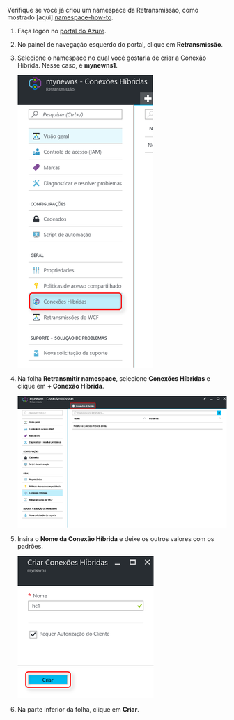 Verifique se você já criou um namespace da Retransmissão, como mostrado [aqui].[namespace-how-to].

1. Faça logon no [portal do Azure](https://portal.azure.com).
2. No painel de navegação esquerdo do portal, clique em **Retransmissão**.
3. Selecione o namespace no qual você gostaria de criar a Conexão Híbrida. Nesse caso, é **mynewns1**.
   
    ![Criar um hc](./media/relay-create-hybrid-connection-portal/create-hc-1.png)
4. Na folha **Retransmitir namespace**, selecione **Conexões Híbridas** e clique em **+ Conexão Híbrida**.
   
    ![Selecionar hc](./media/relay-create-hybrid-connection-portal/create-hc-2.png)
5. Insira o **Nome da Conexão Híbrida** e deixe os outros valores com os padrões.
   
    ![Selecionar Nova](./media/relay-create-hybrid-connection-portal/create-hc-3.png)
6. Na parte inferior da folha, clique em **Criar**.

[namespace-how-to]: ../articles/service-bus-relay/relay-create-namespace-portal.md 

<!--HONumber=Nov16_HO2-->



